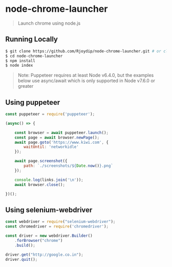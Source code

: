 # node-chrome-launcher

> Launch chrome using node.js

## Running Locally

```bash
$ git clone https://github.com/Rjoydip/node-chrome-launcher.git # or clone your own fork
$ cd node-chrome-launcher
$ npm install
$ node index
```

> Note: Puppeteer requires at least Node v6.4.0, but the examples below use async/await which is only supported in Node v7.6.0 or greater

## Using puppeteer

```js
const puppeteer = require('puppeteer');

(async() => {

    const browser = await puppeteer.launch();
    const page = await browser.newPage();
    await page.goto('https://www.kiwi.com', {
        waitUntil: 'networkidle'
    });

    await page.screenshot({
        path: `./screenshots/${Date.now()}.png`
    });

    console.log(links.join('\n'));
    await browser.close();

})();
```

## Using selenium-webdriver

```js
const webdriver = require("selenium-webdriver");
const chromedriver = require('chromedriver');

const driver = new webdriver.Builder()
    .forBrowser("chrome")
    .build();

driver.get("http://google.co.in");
driver.quit();
```
